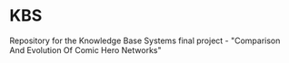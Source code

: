 # KBS
Repository for the Knowledge Base Systems final project - "Comparison And Evolution Of Comic Hero Networks"
